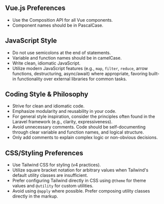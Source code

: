 <!-- Use this file to provide workspace-specific custom instructions to Copilot. For more details, visit https://code.visualstudio.com/docs/copilot/copilot-customization#_use-a-githubcopilotinstructionsmd-file -->

## Vue.js Preferences
- Use the Composition API for all Vue components.
- Component names should be in PascalCase.

## JavaScript Style
- Do not use semicolons at the end of statements.
- Variable and function names should be in camelCase.
- Write clean, idiomatic JavaScript.
- Utilize modern JavaScript features (e.g., `map`, `filter`, `reduce`, arrow functions, destructuring, async/await) where appropriate, favoring built-in functionality over external libraries for common tasks.

## Coding Style & Philosophy
- Strive for clean and idiomatic code.
- Emphasize modularity and reusability in your code.
- For general style inspiration, consider the principles often found in the Laravel framework (e.g., clarity, expressiveness).
- Avoid unnecessary comments. Code should be self-documenting through clear variable and function names, and logical structure.
- Only add comments to explain complex logic or non-obvious decisions.

## CSS/Styling Preferences
- Use Tailwind CSS for styling (v4 practices).
- Utilize square bracket notation for arbitrary values when Tailwind's default utility classes are insufficient.
- Prefer configuring Tailwind directly in CSS using `@theme` for theme values and `@utility` for custom utilities.
- Avoid using `@apply` where possible. Prefer composing utility classes directly in the markup.
